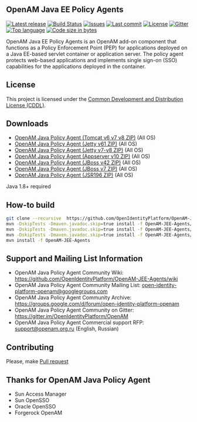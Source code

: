## OpenAM Java EE Policy Agents
[![Latest release](https://img.shields.io/github/release/OpenIdentityPlatform/OpenAM-JEE-Agents.svg)](https://github.com/OpenIdentityPlatform/OpenAM-JEE-Agents/releases)
[![Build Status](https://travis-ci.org/OpenIdentityPlatform/OpenAM-JEE-Agents.svg)](https://travis-ci.org/OpenIdentityPlatform/OpenAM-JEE-Agents)
[![Issues](https://img.shields.io/github/issues/OpenIdentityPlatform/OpenAM-JEE-Agents.svg)](https://github.com/OpenIdentityPlatform/OpenAM-JEE-Agents/issues)
[![Last commit](https://img.shields.io/github/last-commit/OpenIdentityPlatform/OpenAM-JEE-Agents.svg)](https://github.com/OpenIdentityPlatform/OpenAM-JEE-Agents/commits/master)
[![License](https://img.shields.io/badge/license-CDDL-blue.svg)](https://github.com/OpenIdentityPlatform/OpenAM-JEE-Agents/blob/master/LICENSE.md)
[![Gitter](https://img.shields.io/gitter/room/nwjs/nw.js.svg)](https://gitter.im/OpenIdentityPlatform/OpenAM)
[![Top language](https://img.shields.io/github/languages/top/OpenIdentityPlatform/OpenAM-JEE-Agents.svg)](https://github.com/OpenIdentityPlatform/OpenAM-JEE-Agents)
[![Code size in bytes](https://img.shields.io/github/languages/code-size/OpenIdentityPlatform/OpenAM-JEE-Agents.svg)](https://github.com/OpenIdentityPlatform/OpenAM-JEE-Agents)

OpenAM Java EE Policy Agents is an OpenAM add-on component that functions as a Policy Enforcement Point (PEP) for applications deployed on a Java EE-based servlet container or application server. The policy agent protects web-based applications and implements single sign-on (SSO) capabilities for the applications deployed in the container.

## License
This project is licensed under the [Common Development and Distribution License (CDDL)](https://github.com/OpenIdentityPlatform/OpenAM-JEE-Agents/blob/master/LICENSE.md). 

## Downloads 
* [OpenAM Java Policy Agent (Tomcat v6 v7 v8 ZIP)](https://github.com/OpenIdentityPlatform/OpenAM-JEE-Agents/releases) (All OS)
* [OpenAM Java Policy Agent (Jetty v61 ZIP)](https://github.com/OpenIdentityPlatform/OpenAM-JEE-Agents/releases) (All OS)
* [OpenAM Java Policy Agent (Jetty v7-v8 ZIP)](https://github.com/OpenIdentityPlatform/OpenAM-JEE-Agents/releases) (All OS)
* [OpenAM Java Policy Agent (Appserver v10 ZIP)](https://github.com/OpenIdentityPlatform/OpenAM-JEE-Agents/releases) (All OS)
* [OpenAM Java Policy Agent (JBoss v42 ZIP)](https://github.com/OpenIdentityPlatform/OpenAM-JEE-Agents/releases) (All OS)
* [OpenAM Java Policy Agent (JBoss v7 ZIP)](https://github.com/OpenIdentityPlatform/OpenAM-JEE-Agents/releases) (All OS)
* [OpenAM Java Policy Agent (JSR196 ZIP)](https://github.com/OpenIdentityPlatform/OpenAM-JEE-Agents/releases) (All OS)

Java 1.8+ required

## How-to build
```bash
git clone --recursive  https://github.com/OpenIdentityPlatform/OpenAM-JEE-Agents.git
mvn -DskipTests -Dmaven.javadoc.skip=true install -f OpenAM-JEE-Agents/OpenAM/OpenDJ/forgerock-parent
mvn -DskipTests -Dmaven.javadoc.skip=true install -f OpenAM-JEE-Agents/OpenAM/OpenDJ -P '!man-pages,!distribution'
mvn -DskipTests -Dmaven.javadoc.skip=true install -f OpenAM-JEE-Agents/OpenAM
mvn install -f OpenAM-JEE-Agents
```

## Support and Mailing List Information
* OpenAM Java Policy Agent Community Wiki: https://github.com/OpenIdentityPlatform/OpenAM-JEE-Agents/wiki
* OpenAM Java Policy Agent Community Mailing List: open-identity-platform-openam@googlegroups.com
* OpenAM Java Policy Agent Community Archive: https://groups.google.com/d/forum/open-identity-platform-openam
* OpenAM Java Policy Agent Community on Gitter: https://gitter.im/OpenIdentityPlatform/OpenAM
* OpenAM Java Policy Agent Commercial support RFP: support@openam.org.ru (English, Russian)

## Contributing
Please, make [Pull request](https://github.com/OpenIdentityPlatform/OpenAM-JEE-Agents/pulls)

## Thanks for OpenAM Java Policy Agent
* Sun Access Manager
* Sun OpenSSO
* Oracle OpenSSO
* Forgerock OpenAM
